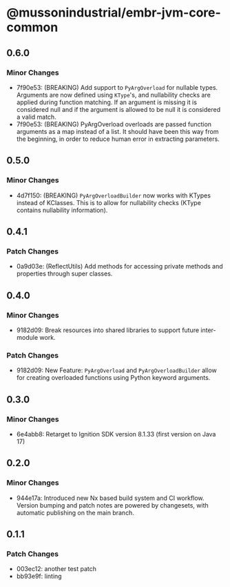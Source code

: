 # @mussonindustrial/embr-jvm-core-common

## 0.6.0

### Minor Changes

- 7f90e53: (BREAKING) Add support to `PyArgOverload` for nullable types. Arguments are now defined using `KType`'s, and nullability checks are applied during function matching. If an argument is missing it is considered null and if the argument is allowed to be null it is considered a valid match.
- 7f90e53: (BREAKING) PyArgOverload overloads are passed function arguments as a map instead of a list. It should have been this way from the beginning, in order to reduce human error in extracting parameters.

## 0.5.0

### Minor Changes

- 4d7f150: (BREAKING) `PyArgOverloadBuilder` now works with KTypes instead of KClasses. This is to allow for nullability checks (KType contains nullability information).

## 0.4.1

### Patch Changes

- 0a9d03e: (ReflectUtils) Add methods for accessing private methods and properties through super classes.

## 0.4.0

### Minor Changes

- 9182d09: Break resources into shared libraries to support future inter-module work.

### Patch Changes

- 9182d09: New Feature: `PyArgOverload` and `PyArgOverloadBuilder` allow for creating overloaded functions using Python keyword arguments.

## 0.3.0

### Minor Changes

- 6e4abb8: Retarget to Ignition SDK version 8.1.33 (first version on Java 17)

## 0.2.0

### Minor Changes

- 944e17a: Introduced new Nx based build system and CI workflow. Version bumping and patch notes are powered by changesets, with automatic publishing on the main branch.

## 0.1.1

### Patch Changes

- 003ec12: another test patch
- bb93e9f: linting
